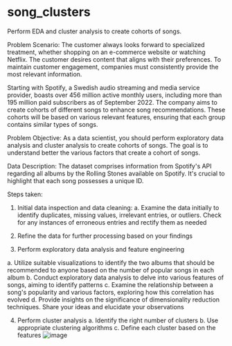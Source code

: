 # song_clusters
Perform EDA and cluster analysis to create cohorts of songs.


Problem Scenario:
The customer always looks forward to specialized treatment, whether shopping on an e-commerce website or watching Netflix. The customer desires content that aligns with their preferences. To maintain customer engagement, companies must consistently provide the most relevant information.

Starting with Spotify, a Swedish audio streaming and media service provider, boasts over 456 million active monthly users, including more than 195 million paid subscribers as of September 2022. The company aims to create cohorts of different songs to enhance song recommendations. These cohorts will be based on various relevant features, ensuring that each group contains similar types of songs.

Problem Objective:
As a data scientist, you should perform exploratory data analysis and cluster analysis to create cohorts of songs. The goal is to understand better the various factors that create a cohort of songs.

Data Description:
The dataset comprises information from Spotify's API regarding all albums by the Rolling Stones available on Spotify. It's crucial to highlight that each song possesses a unique ID.


Steps taken:
1.	Initial data inspection and data cleaning:
a.	Examine the data initially to identify duplicates, missing values, irrelevant entries, or outliers. Check for any instances of erroneous entries and rectify them as needed

2.	Refine the data for further processing based on your findings

3.	Perform exploratory data analysis and feature engineering

a.	Utilize suitable visualizations to identify the two albums that should be recommended to anyone based on the number of popular songs in each album
b.	Conduct exploratory data analysis to delve into various features of songs, aiming to identify patterns
c.	Examine the relationship between a song's popularity and various factors, exploring how this correlation has evolved
d.	Provide insights on the significance of dimensionality reduction techniques. Share your ideas and elucidate your observations

4.	Perform cluster analysis
a.	Identify the right number of clusters
b.	Use appropriate clustering algorithms
c.	Define each cluster based on the features
![image](https://github.com/lauren-ihara/song_clusters/assets/169096731/60002764-6e1e-4d44-8ff5-67af934a39dd)
